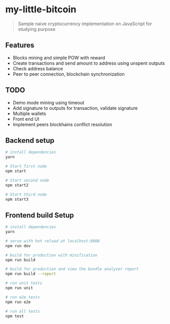 # my-little-bitcoin

> Sample naive cryptocurrency implementation on JavaScript for studying purpose

## Features

- Blocks mining and simple POW with reward
- Create transactions and send amount to address using unspent outputs
- Check address balance
- Peer to peer connection, blockchain synchronization

## TODO

- Demo mode mining using timeout
- Add signature to outputs for transaction, validate signature
- Multiple wallets
- Front end UI
- Implement peers blockhains conflict resolution

## Backend setup

``` bash
# install dependencies
yarn

# Start first node
npm start

# Start second node
npm start2

# Start third node
npm start3
```

## Frontend build Setup

``` bash
# install dependencies
yarn

# serve with hot reload at localhost:8080
npm run dev

# build for production with minification
npm run build

# build for production and view the bundle analyzer report
npm run build --report

# run unit tests
npm run unit

# run e2e tests
npm run e2e

# run all tests
npm test
```
 